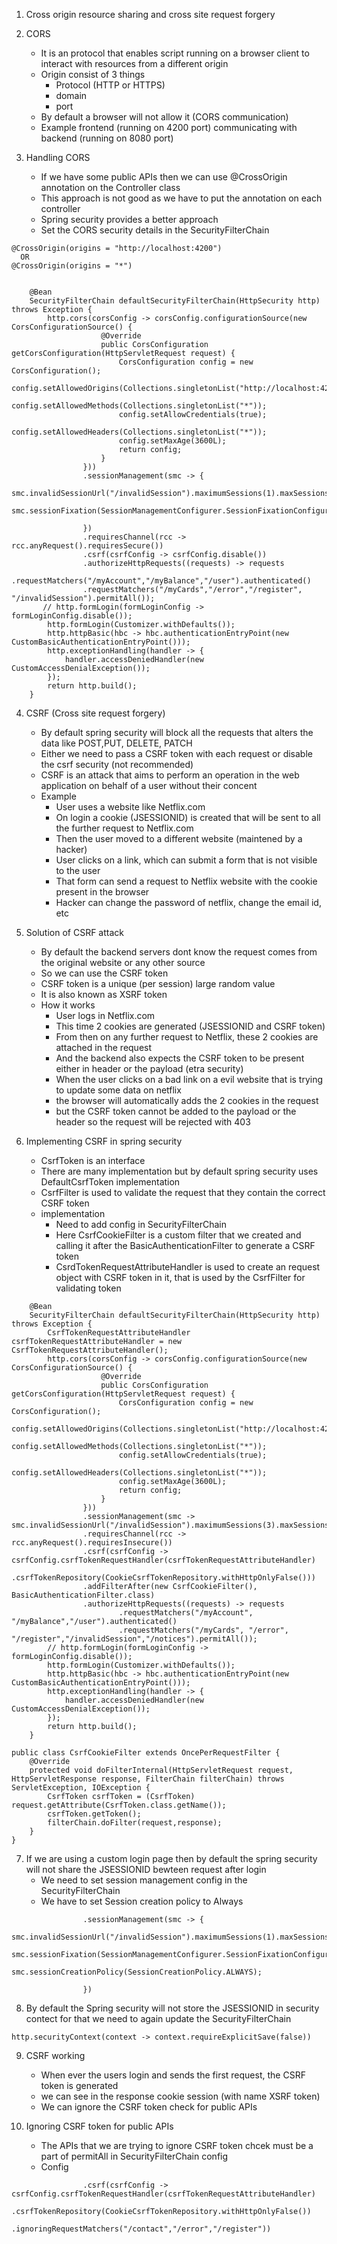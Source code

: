 1. Cross origin resource sharing and cross site request forgery

2. CORS
   - It is an protocol that enables script running on a browser client to interact with resources from a different origin
   - Origin consist of 3 things
     - Protocol (HTTP or HTTPS)
     - domain
     - port
   - By default a browser will not allow it (CORS communication)
   - Example frontend (running on 4200 port) communicating with backend (running on 8080 port)

3. Handling CORS
    - If we have some public APIs then we can use @CrossOrigin annotation on the Controller class
    - This approach is not good as we have to put the annotation on each controller 
    - Spring security provides a better approach
    - Set the CORS security details in the SecurityFilterChain

```
@CrossOrigin(origins = "http://localhost:4200")
  OR
@CrossOrigin(origins = "*")
```

```

    @Bean
    SecurityFilterChain defaultSecurityFilterChain(HttpSecurity http) throws Exception {
        http.cors(corsConfig -> corsConfig.configurationSource(new CorsConfigurationSource() {
                    @Override
                    public CorsConfiguration getCorsConfiguration(HttpServletRequest request) {
                        CorsConfiguration config = new CorsConfiguration();
                        config.setAllowedOrigins(Collections.singletonList("http://localhost:4200"));
                        config.setAllowedMethods(Collections.singletonList("*"));
                        config.setAllowCredentials(true);
                        config.setAllowedHeaders(Collections.singletonList("*"));
                        config.setMaxAge(3600L);
                        return config;
                    }
                }))
                .sessionManagement(smc -> {
                    smc.invalidSessionUrl("/invalidSession").maximumSessions(1).maxSessionsPreventsLogin(true);
                    smc.sessionFixation(SessionManagementConfigurer.SessionFixationConfigurer::changeSessionId);

                })
                .requiresChannel(rcc -> rcc.anyRequest().requiresSecure())
                .csrf(csrfConfig -> csrfConfig.disable())
                .authorizeHttpRequests((requests) -> requests
                .requestMatchers("/myAccount","/myBalance","/user").authenticated()
                .requestMatchers("/myCards","/error","/register", "/invalidSession").permitAll());
       // http.formLogin(formLoginConfig -> formLoginConfig.disable());
        http.formLogin(Customizer.withDefaults());
        http.httpBasic(hbc -> hbc.authenticationEntryPoint(new CustomBasicAuthenticationEntryPoint()));
        http.exceptionHandling(handler -> {
            handler.accessDeniedHandler(new CustomAccessDenialException());
        });
        return http.build();
    }
```

4. CSRF (Cross site request forgery)
   - By default spring security will block all the requests that alters the data like POST,PUT, DELETE, PATCH
   - Either we need to pass a CSRF token with each request or disable the csrf security (not recommended)
   - CSRF is an attack that aims to perform an operation in the web application on behalf of a user without their concent
   - Example
     - User uses a website like Netflix.com
     - On login a cookie (JSESSIONID) is created that will be sent to all the further request to Netflix.com
     - Then the user moved to a different website (maintened by a hacker)
     - User clicks on a link, which can submit a form that is not visible to the user
     - That form can send a request to Netflix website with the cookie present in the browser
     - Hacker can change the password of netflix, change the email id, etc 

5. Solution of CSRF attack
    - By default the backend servers dont know the request comes from the original website or any other source
    - So we can use the CSRF token
    - CSRF token is a unique (per session) large random value
    - It is also known as XSRF token
    - How it works
      - User logs in Netflix.com
      - This time 2 cookies are generated (JSESSIONID and CSRF token)
      - From then on any further request to Netflix, these 2 cookies are attached in the request
      - And the backend also expects the CSRF token to be present either in header or the payload (etra security)
      - When the user clicks on a bad link on a evil website that is trying to update some data on netflix
      - the browser will automatically adds the 2 cookies in the request
      - but the CSRF token cannot be added to the payload or the header so the request will be rejected with 403
  
6. Implementing CSRF in spring security
    - CsrfToken is an interface
    - There are many implementation but by default spring security uses DefaultCsrfToken implementation
    - CsrfFilter is used to validate the request that they contain the correct CSRF token
    - implementation
      - Need to add config in SecurityFilterChain
      - Here CsrfCookieFilter is a custom filter that we created and calling it after the BasicAuthenticationFilter to generate a CSRF token
      - CsrdTokenRequestAttributeHandler is used to create an request object with CSRF token in it, that is used by the CsrfFilter for validating token
```
    @Bean
    SecurityFilterChain defaultSecurityFilterChain(HttpSecurity http) throws Exception {
        CsrfTokenRequestAttributeHandler csrfTokenRequestAttributeHandler = new CsrfTokenRequestAttributeHandler();
        http.cors(corsConfig -> corsConfig.configurationSource(new CorsConfigurationSource() {
                    @Override
                    public CorsConfiguration getCorsConfiguration(HttpServletRequest request) {
                        CorsConfiguration config = new CorsConfiguration();
                        config.setAllowedOrigins(Collections.singletonList("http://localhost:4200"));
                        config.setAllowedMethods(Collections.singletonList("*"));
                        config.setAllowCredentials(true);
                        config.setAllowedHeaders(Collections.singletonList("*"));
                        config.setMaxAge(3600L);
                        return config;
                    }
                }))
                .sessionManagement(smc -> smc.invalidSessionUrl("/invalidSession").maximumSessions(3).maxSessionsPreventsLogin(false))
                .requiresChannel(rcc -> rcc.anyRequest().requiresInsecure())
                .csrf(csrfConfig -> csrfConfig.csrfTokenRequestHandler(csrfTokenRequestAttributeHandler)
                        .csrfTokenRepository(CookieCsrfTokenRepository.withHttpOnlyFalse()))
                .addFilterAfter(new CsrfCookieFilter(), BasicAuthenticationFilter.class)
                .authorizeHttpRequests((requests) -> requests
                        .requestMatchers("/myAccount", "/myBalance","/user").authenticated()
                        .requestMatchers("/myCards", "/error", "/register","/invalidSession","/notices").permitAll());
        // http.formLogin(formLoginConfig -> formLoginConfig.disable());
        http.formLogin(Customizer.withDefaults());
        http.httpBasic(hbc -> hbc.authenticationEntryPoint(new CustomBasicAuthenticationEntryPoint()));
        http.exceptionHandling(handler -> {
            handler.accessDeniedHandler(new CustomAccessDenialException());
        });
        return http.build();
    }
```

```
public class CsrfCookieFilter extends OncePerRequestFilter {
    @Override
    protected void doFilterInternal(HttpServletRequest request, HttpServletResponse response, FilterChain filterChain) throws ServletException, IOException {
        CsrfToken csrfToken = (CsrfToken) request.getAttribute(CsrfToken.class.getName());
        csrfToken.getToken();
        filterChain.doFilter(request,response);
    }
}

```

7. If we are using a custom login page then by default the spring security will not share the JSESSIONID bewteen request after login
   - We need to set session management config in the SecurityFilterChain
   - We have to set Session creation policy to Always

```
                .sessionManagement(smc -> {
                    smc.invalidSessionUrl("/invalidSession").maximumSessions(1).maxSessionsPreventsLogin(true);
                    smc.sessionFixation(SessionManagementConfigurer.SessionFixationConfigurer::changeSessionId);
                    smc.sessionCreationPolicy(SessionCreationPolicy.ALWAYS);

                })

```

8. By default the Spring security will not store the JSESSIONID in security contect for that we need to again update the SecurityFilterChain

```
http.securityContext(context -> context.requireExplicitSave(false))

```

9. CSRF working
    - When ever the users login and sends the first request, the CSRF token is generated
    - we can see in the response cookie session (with name XSRF token)
    - We can ignore the CSRF token check for public APIs
  
10. Ignoring CSRF token for public APIs
    - The APIs that we are trying to ignore CSRF token chcek must be a part of permitAll in SecurityFilterChain config
    -  Config

```
                .csrf(csrfConfig -> csrfConfig.csrfTokenRequestHandler(csrfTokenRequestAttributeHandler)
                        .csrfTokenRepository(CookieCsrfTokenRepository.withHttpOnlyFalse())
                        .ignoringRequestMatchers("/contact","/error","/register"))

```
